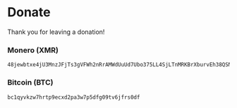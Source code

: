 # Donate

Thank you for leaving a donation!

### Monero (XMR)

```
48jewbtxe4jU3MnzJFjTs3gVFWh2nRrAMWdUuUd7Ubo375LL4SjLTnMRKBrXburvEh38QSNLrJy3EateykVCypnm6gcT9bh
```

### Bitcoin (BTC)

```
bc1qyvkzw7hrtp9ecxd2pa3w7p5dfg09tv6jfrs0df
```

